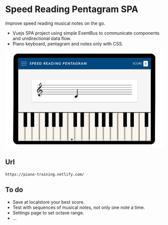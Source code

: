 # Speed Reading Pentagram SPA
Improve speed reading musical notes on the go.
* Vuejs SPA project using simple EventBus to communicate components and unidirectional data flow.
* Piano keyboard, pentagram and notes only with CSS.

![](screen-demo.png)

## Url
```
https://piano-training.netlify.com/
```

## To do
* Save at localstore your best score.
* Test with sequences of musical notes, not only one note a time.
* Settings page to set octave range.
* ...
